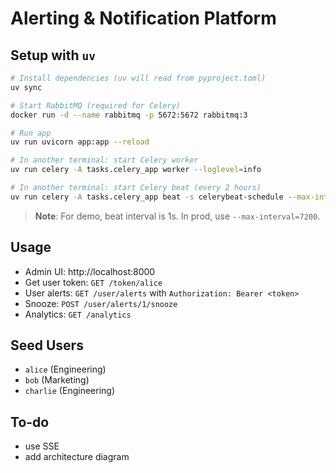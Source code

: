 # Alerting & Notification Platform

## Setup with `uv`

```bash
# Install dependencies (uv will read from pyproject.toml)
uv sync

# Start RabbitMQ (required for Celery)
docker run -d --name rabbitmq -p 5672:5672 rabbitmq:3

# Run app
uv run uvicorn app:app --reload

# In another terminal: start Celery worker
uv run celery -A tasks.celery_app worker --loglevel=info

# In another terminal: start Celery beat (every 2 hours)
uv run celery -A tasks.celery_app beat -s celerybeat-schedule --max-interval=1
```

> **Note**: For demo, beat interval is 1s. In prod, use `--max-interval=7200`.

## Usage

- Admin UI: http://localhost:8000
- Get user token: `GET /token/alice`
- User alerts: `GET /user/alerts` with `Authorization: Bearer <token>`
- Snooze: `POST /user/alerts/1/snooze`
- Analytics: `GET /analytics`

## Seed Users

- `alice` (Engineering)
- `bob` (Marketing)
- `charlie` (Engineering)

## To-do

- use SSE
- add architecture diagram
